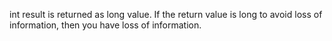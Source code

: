 int result is returned as long value. If the return value is long to avoid loss of information, then you have loss of information.